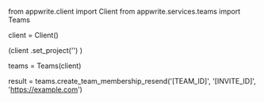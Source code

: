 from appwrite.client import Client
from appwrite.services.teams import Teams

client = Client()

(client
  .set_project('')
)

teams = Teams(client)

result = teams.create_team_membership_resend('[TEAM_ID]', '[INVITE_ID]', 'https://example.com')
